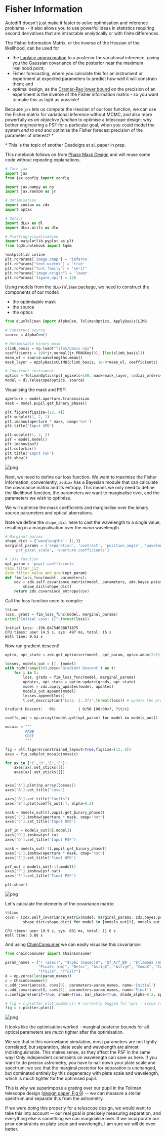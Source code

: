 # Fisher Information

Autodiff doesn't just make it faster to solve optimisation and inference problems -- it also allows you to use powerful ideas in statistics requiring second derivatives that are intractable analytically or with finite differences.

The Fisher Information Matrix, or the inverse of the Hessian of the likelihood, can be used for
- the [Laplace approximation](https://www.sciencedirect.com/topics/mathematics/laplace-approximation) to a posterior for variational inference, giving you the Gaussian covariance of the posterior near the maximum likelihood point;
- Fisher forecasting, where you calculate this for an instrument or experiment at expected parameters to predict how well it will constrain them; and
- optimal design, as the [Cramér-Rao lower bound](https://en.wikipedia.org/wiki/Cram%C3%A9r%E2%80%93Rao_bound) on the precision of an experiment is the inverse of the Fisher information matrix - so you want to make this as tight as possible!

Because `jax` lets us compute the Hessian of our loss function, we can use the Fisher matrix for variational inference without MCMC, and also more powerfully _as an objective function_ to optimise a telescope design; why bother engineering a PSF for a particular goal, when you could model the system _end to end_ and optimise the Fisher forecast precision of the parameter of interest? *

\* This is the topic of another Desdoigts et al. paper in prep.

This notebook follows on from [Phase Mask Design](designing_a_mask.md) and will reuse some code without repeating explanations.


```python
# Core jax
import jax
from jax.config import config

import jax.numpy as np
import jax.random as jr

# Optimisation
import zodiax as zdx
import optax

# Optics
import dLux as dl
import dLux.utils as dlu

# Plotting/visualisation
import matplotlib.pyplot as plt
from tqdm.notebook import tqdm

%matplotlib inline
plt.rcParams['image.cmap'] = 'inferno'
plt.rcParams["text.usetex"] = 'true'
plt.rcParams["font.family"] = "serif"
plt.rcParams["image.origin"] = 'lower'
plt.rcParams['figure.dpi'] = 120
```

Using models from the `dLuxToliman` package, we need to construct the components of our model:
- the optimisable mask
- the source
- the optics


```python
from dLuxToliman import AlphaCen, TolimanOptics, ApplyBasisCLIMB

# Construct source
source = AlphaCen()

# Optimisable binary mask
climb_basis = np.load("files/basis.npy")
coefficients = 100*jr.normal(jr.PRNGKey(0), [len(climb_basis)])
mean_wl = source.wavelengths.mean()
mask_layer = ApplyBasisCLIMB(climb_basis, 1e-9*mean_wl, coefficients)

# Construct instrument
optics = TolimanOptics(psf_npixels=100, mask=mask_layer, radial_orders=[2, 3])
model = dl.Telescope(optics, source)
```

Visualising the mask and PSF:


```python
aperture = model.aperture.transmission
mask = model.pupil.get_binary_phase()

plt.figure(figsize=(10, 4))
plt.subplot(1, 2, 1)
plt.imshow(aperture * mask, cmap='hot')
plt.title('Input OPD')

plt.subplot(1, 2, 2)
psf = model.model()
plt.imshow(psf)
plt.colorbar()
plt.title('Input PSF')
plt.show()
```


    
![png](fisher_information_files/fisher_information_5_0.png)
    


Next, we need to define our loss function. We want to maximize the Fisher information; conveniently, `zodiax` has a Bayesian module that can calculate the covariance matrix and its entropy. This means we only need to define the likelihood function, the parameters we want to marginalise over, and the parameters we wish to optimise.

We will optimise the mask coefficients and marginalise over the binary source parameters and optical aberrations.

Note we define the `shape_dict` here to cast the wavelength to a single value, resulting in a marginalisation over the _mean_ wavelength.


```python
# Marginal params
shape_dict = {'wavelengths': (1,)}
marginal_params = ['separation', 'contrast', 'position_angle', 'wavelengths', 
    'psf_pixel_scale', 'aperture.coefficients']

# Loss function
opt_param = 'pupil.coefficients'
@zdx.filter_jit
@zdx.filter_value_and_grad(opt_param)
def fim_loss_func(model, parameters):
    cov = zdx.self_covariance_matrix(model, parameters, zdx.bayes.poiss_loglike, 
        shape_dict=shape_dict)
    return zdx.covaraince_entropy(cov)
```

Call the loss function once to compile:


```python
%%time
loss, grads = fim_loss_func(model, marginal_params)
print("Initial Loss: {}".format(loss))
```

    Initial Loss: -196.04754638671875
    CPU times: user 14.5 s, sys: 497 ms, total: 15 s
    Wall time: 9.53 s


Now run gradient descent!


```python
optim, opt_state = zdx.get_optimiser(model, opt_param, optax.adam(2e1))

losses, models_out = [], [model]
with tqdm(range(50),desc='Gradient Descent') as t:
    for i in t: 
        loss, grads = fim_loss_func(model, marginal_params)
        updates, opt_state = optim.update(grads, opt_state)
        model = zdx.apply_updates(model, updates)
        models_out.append(model)
        losses.append(loss)
        t.set_description("Loss: {:.3f}".format(loss)) # update the progress bar
```


    Gradient Descent:   0%|          | 0/50 [00:00<?, ?it/s]



```python
coeffs_out = np.array([model.get(opt_param) for model in models_out])

mosaic = """
         AABB
         CDEF
         """

fig = plt.figure(constrained_layout=True,figsize=(12, 8))
axes = fig.subplot_mosaic(mosaic)

for ax in ['C','D','E','F']:
    axes[ax].set_xticks([])
    axes[ax].set_yticks([])


axes['A'].plot(np.array(losses))
axes['A'].set_title("Loss")

axes['B'].set_title("Coeffs")
axes['B'].plot(coeffs_out[:], alpha=0.2)

mask = models_out[0].pupil.get_binary_phase()
axes['C'].imshow(aperture * mask, cmap='hot')
axes['C'].set_title('Input OPD')

psf_in = models_out[0].model()
axes['D'].imshow(psf_in)
axes['D'].set_title('Input PSF')

mask = models_out[-1].pupil.get_binary_phase()
axes['E'].imshow(aperture * mask, cmap='hot')
axes['E'].set_title('Final OPD')

psf_out = models_out[-1].model()
axes['F'].imshow(psf_out)
axes['F'].set_title('Final PSF')

plt.show()
```


    
![png](fisher_information_files/fisher_information_12_0.png)
    


Let's calculate the elements of the covariance matrix:


```python
%%time
covs = [zdx.self_covariance_matrix(model, marginal_params, zdx.bayes.poiss_loglike, 
        shape_dict=shape_dict) for model in [models_out[0], models_out[-1]]]
```

    CPU times: user 10.9 s, sys: 681 ms, total: 11.6 s
    Wall time: 5.88 s


And using [ChainConsumer](https://samreay.github.io/ChainConsumer/) we can easily visualise this covariance:


```python
from chainconsumer import ChainConsumer

param_names = ["r (asec)", "$\phi (masec)$", '$f_A/f_B$', "$\lambda (nm)$",
               "Pscale (nm)", "Defoc", "AstigX", "AstigY", "ComaX", "ComaY",
               "TfoilX", "TfoilY"]
X = np.zeros(len(param_names))
c = ChainConsumer()
c.add_covariance(X, covs[0], parameters=param_names, name='Initial')
c.add_covariance(X, covs[1], parameters=param_names, name='Final')
c.configure(serif=True, shade=True, bar_shade=True, shade_alpha=0.2, spacing=1., max_ticks=3)

# fig = c.plotter.plot_summary() # currently bugged for \phi - issue raised
fig = c.plotter.plot()
```


    
![png](fisher_information_files/fisher_information_16_0.png)
    


It looks like the optimisation worked - marginal posterior bounds for all optical parameters are *much* tighter after the optimisation.

We see that in this narrowband simulation, most parameters are not tightly correlated; but separation, plate scale and wavelength are almost indistinguishable. This makes sense, as they affect the PSF in the same way! Only independent constraints on wavelength can save us here. If you want to do precise astrometry, you have to nail down your plate scale and spectrum; we see that the marginal posterior for separation is unchanged, but dominated entirely by this degeneracy with plate scale and wavelength, which is much tighter for the optimised pupil.

This is why we superimpose a grating over our pupil in the Toliman telescope design \([design paper, Fig 6](https://authors.library.caltech.edu/92050/1/107011J.pdf)\) -- we can measure a stellar spectrum and separate this from the astrometry.

If we were doing this properly for a telescope design, we would want to take this into account -- our real goal is precisely measuring separation, and everything else is something we can marginalise over. If we incorporate our prior constraints on plate scale and wavelength, I am sure we will do even better.
